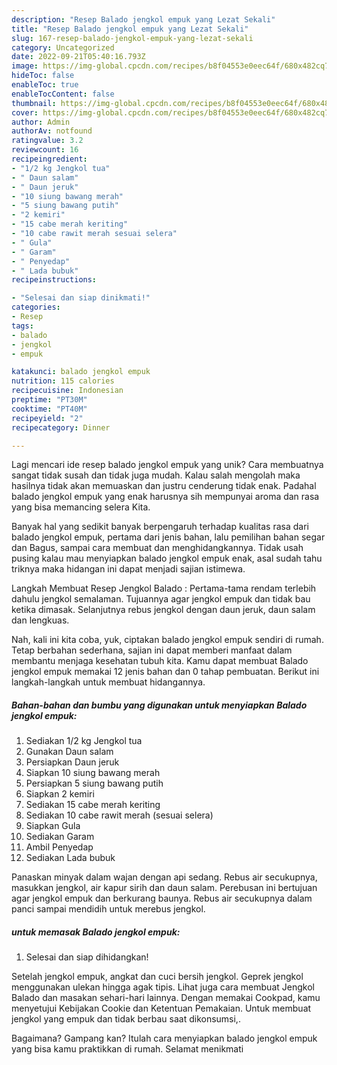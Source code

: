 ```yaml
---
description: "Resep Balado jengkol empuk yang Lezat Sekali"
title: "Resep Balado jengkol empuk yang Lezat Sekali"
slug: 167-resep-balado-jengkol-empuk-yang-lezat-sekali
category: Uncategorized
date: 2022-09-21T05:40:16.793Z
image: https://img-global.cpcdn.com/recipes/b8f04553e0eec64f/680x482cq70/balado-jengkol-empuk-foto-resep-utama.jpg
hideToc: false
enableToc: true
enableTocContent: false
thumbnail: https://img-global.cpcdn.com/recipes/b8f04553e0eec64f/680x482cq70/balado-jengkol-empuk-foto-resep-utama.jpg
cover: https://img-global.cpcdn.com/recipes/b8f04553e0eec64f/680x482cq70/balado-jengkol-empuk-foto-resep-utama.jpg
author: Admin
authorAv: notfound
ratingvalue: 3.2
reviewcount: 16
recipeingredient:
- "1/2 kg Jengkol tua"
- " Daun salam"
- " Daun jeruk"
- "10 siung bawang merah"
- "5 siung bawang putih"
- "2 kemiri"
- "15 cabe merah keriting"
- "10 cabe rawit merah sesuai selera"
- " Gula"
- " Garam"
- " Penyedap"
- " Lada bubuk"
recipeinstructions:

- "Selesai dan siap dinikmati!"
categories:
- Resep
tags:
- balado
- jengkol
- empuk

katakunci: balado jengkol empuk 
nutrition: 115 calories
recipecuisine: Indonesian
preptime: "PT30M"
cooktime: "PT40M"
recipeyield: "2"
recipecategory: Dinner

---
```





Lagi mencari ide resep balado jengkol empuk yang unik? Cara membuatnya sangat tidak susah dan tidak juga mudah. Kalau salah mengolah maka hasilnya tidak akan memuaskan dan justru cenderung tidak enak. Padahal balado jengkol empuk yang enak harusnya sih mempunyai aroma dan rasa yang bisa memancing selera Kita.





Banyak hal yang sedikit banyak berpengaruh terhadap kualitas rasa dari balado jengkol empuk, pertama dari jenis bahan, lalu pemilihan bahan segar dan Bagus, sampai cara membuat dan menghidangkannya. Tidak usah pusing kalau mau menyiapkan balado jengkol empuk enak,      asal sudah tahu triknya maka hidangan ini dapat menjadi sajian istimewa.














Langkah Membuat Resep Jengkol Balado : Pertama-tama rendam terlebih dahulu jengkol semalaman. Tujuannya agar jengkol empuk dan tidak bau ketika dimasak. Selanjutnya rebus jengkol dengan daun jeruk, daun salam dan lengkuas.






Nah, kali ini kita coba, yuk, ciptakan balado jengkol empuk sendiri di rumah. Tetap berbahan sederhana, sajian ini dapat memberi manfaat dalam membantu menjaga kesehatan tubuh kita. Kamu dapat membuat Balado jengkol empuk memakai 12 jenis bahan dan 0 tahap pembuatan. Berikut ini langkah-langkah untuk membuat hidangannya.

<!--inarticleads1-->

##### Bahan-bahan dan bumbu yang digunakan untuk menyiapkan Balado jengkol empuk:

1. Sediakan 1/2 kg Jengkol tua
1. Gunakan  Daun salam
1. Persiapkan  Daun jeruk
1. Siapkan 10 siung bawang merah
1. Persiapkan 5 siung bawang putih
1. Siapkan 2 kemiri
1. Sediakan 15 cabe merah keriting
1. Sediakan 10 cabe rawit merah (sesuai selera)
1. Siapkan  Gula
1. Sediakan  Garam
1. Ambil  Penyedap
1. Sediakan  Lada bubuk


Panaskan minyak dalam wajan dengan api sedang. Rebus air secukupnya, masukkan jengkol, air kapur sirih dan daun salam. Perebusan ini bertujuan agar jengkol empuk dan berkurang baunya. Rebus air secukupnya dalam panci sampai mendidih untuk merebus jengkol. 

<!--inarticleads2-->

#####  untuk memasak Balado jengkol empuk:


1. Selesai dan siap dihidangkan!

Setelah jengkol empuk, angkat dan cuci bersih jengkol. Geprek jengkol menggunakan ulekan hingga agak tipis. Lihat juga cara membuat Jengkol Balado dan masakan sehari-hari lainnya. Dengan memakai Cookpad, kamu menyetujui Kebijakan Cookie dan Ketentuan Pemakaian. Untuk membuat jengkol yang empuk dan tidak berbau saat dikonsumsi,. 

Bagaimana? Gampang kan? Itulah cara menyiapkan balado jengkol empuk yang bisa kamu praktikkan di rumah. Selamat menikmati
